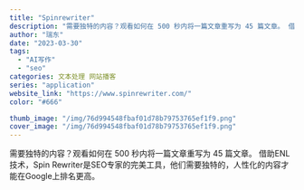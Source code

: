 ```yaml
---
title: "Spinrewriter"
description: "需要独特的内容？观看如何在 500 秒内将一篇文章重写为 45 篇文章。 借助ENL技术，Spin Rewriter是S"
author: "瑞东"
date: "2023-03-30"
tags:
  - "AI写作"
  - "seo"
categories: 文本处理 网站播客
series: "application"
website_link: "https://www.spinrewriter.com/"
color: "#666"

thumb_image: "/img/76d994548fbaf01d78b79753765ef1f9.png"
cover_image: "/img/76d994548fbaf01d78b79753765ef1f9.png"
---
```


需要独特的内容？观看如何在 500 秒内将一篇文章重写为 45 篇文章。 借助ENL技术，Spin Rewriter是SEO专家的完美工具，他们需要独特的，人性化的内容才能在Google上排名更高。 